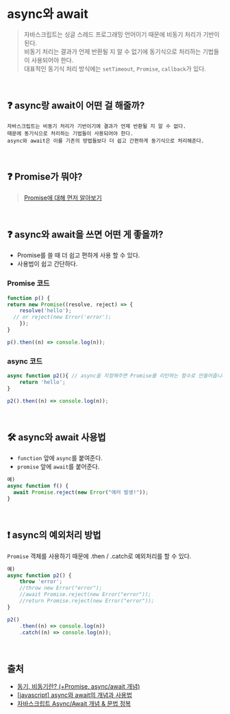 # async와 await
> 자바스크립트는 싱글 스레드 프로그래밍 언어이기 때문에 비동기 처리가 기반이 된다.  
> 비동기 처리는 결과가 언제 반환될 지 알 수 없기에 동기식으로 처리하는 기법들이 사용되어야 한다.  
> 대표적인 동기식 처리 방식에는 ```setTimeout```, ```Promise```, ```callback```가 있다.
<br/>

## ❓ async랑 await이 어떤 걸 해줄까?
```
자바스크립트는 비동기 처리가 기반이기에 결과가 언제 반환될 지 알 수 없다.
때문에 동기식으로 처리하는 기법들이 사용되어야 한다.
async와 await은 이를 기존의 방법들보다 더 쉽고 간편하게 동기식으로 처리해준다.
```
<br/>

## ❓ Promise가 뭐야?
> [Promise에 대해 먼저 알아보기](, "Promise")
<br/>

## ❓ async와 await을 쓰면 어떤 게 좋을까?
- Promise를 쓸 때 더 쉽고 편하게 사용 할 수 있다.
- 사용법이 쉽고 간단하다.
### Promise 코드
```javascript
function p() {
return new Promise((resolve, reject) => {
	resolve('hello');
  // or reject(new Error('error');
	});
}

p().then((n) => console.log(n));
```
### async 코드
```javascript
async function p2(){ // async을 지정해주면 Promise를 리턴하는 함수로 만들어줍니다.
	return 'hello'; 
}

p2().then((n) => console.log(n));
```
<br/>

## 🛠 async와 await 사용법
- ```function``` 앞에 ```async```를 붙여준다.
- ```promise``` 앞에 ```await```를 붙어준다.
```javascript
예)
async function f() {
  await Promise.reject(new Error("에러 발생!"));
}
```
<br/>

## ❗️ async의 예외처리 방법
```Promise``` 객체를 사용하기 때문에 .then / .catch로 예외처리를 할 수 있다.
```javascript
예)
async function p2() {
    throw 'error';
    //throw new Error("error");
    //await Promise.reject(new Error("error"));
    //return Promise.reject(new Error("error"));
}

p2()
    .then((n) => console.log(n))
    .catch((n) => console.log(n));
```
<br/>

## 출처
- [동기, 비동기란? (+Promise, async/await 개념)](https://velog.io/@khy226/%EB%8F%99%EA%B8%B0-%EB%B9%84%EB%8F%99%EA%B8%B0%EB%9E%80-Promise-asyncawait-%EA%B0%9C%EB%85%90, "velog")
- [[javascript] async와 await의 개념과 사용법](https://velog.io/@khyup0629/javascript-async%EC%99%80-await%EC%9D%98-%EA%B0%9C%EB%85%90%EA%B3%BC-%EC%82%AC%EC%9A%A9%EB%B2%95, "velog")
- [자바스크립트 Async/Await 개념 & 문법 정복](https://inpa.tistory.com/entry/JS-%F0%9F%93%9A-%EB%B9%84%EB%8F%99%EA%B8%B0%EC%B2%98%EB%A6%AC-async-await, "web")
